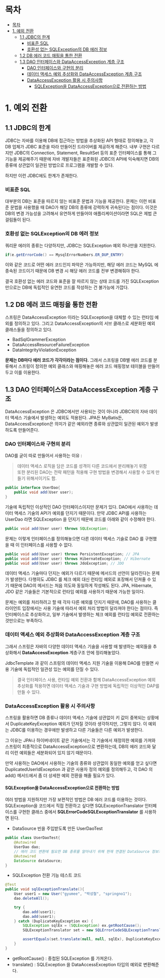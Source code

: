# 목차

- [목차](#목차)
- [1. 예외 전환](#1-예외-전환)
  - [1.1 JDBC의 한계](#11-jdbc의-한계)
    - [비표준 SQL](#비표준-sql)
    - [호환성 없는 SQLException의 DB 에러 정보](#호환성-없는-sqlexception의-db-에러-정보)
  - [1.2 DB 에러 코드 매핑을 통한 전환](#12-db-에러-코드-매핑을-통한-전환)
  - [1.3 DAO 인터페이스와 DataAccessException 계층 구조](#13-dao-인터페이스와-dataaccessexception-계층-구조)
    - [DAO 인터페이스와 구현의 분리](#dao-인터페이스와-구현의-분리)
    - [데이터 액세스 예외 추상화와 DataAccessException 계층 구조](#데이터-액세스-예외-추상화와-dataaccessexception-계층-구조)
    - [DataAccessException 활용 시 주의사항](#dataaccessexception-활용-시-주의사항)
      - [SQLException을 DataAccessException으로 전환하는 방법](#sqlexception을-dataaccessexception으로-전환하는-방법)

# 1. 예외 전환

## 1.1 JDBC의 한계

JDBC는 자바를 이용해 DB에 접근하는 방법을 추상화된 API 형태로 정의해놓고,
각 DB 업체가 JDBC 표준을 따라 만들어진 드라이버를 제공하게 해준다.
내부 구현은 다르지만 JDBC의 Connection, Statement, ResultSet 등의 표준 인터페이스를 통해
그 기능을 제공해주기 때문에 자바 개발자들은 표준화된 JDBC의 API에 익숙해지면 DB의 종류에 상관없이
일관된 방법으로 프로그램을 개발할 수 있다.

하지만 이런 JDBC에도 한계가 존재한다.

### 비표준 SQL

대부분의 DB는 표준을 따르지 않는 비표준 문법과 기능을 제공한다.
문제는 이런 비표준 문법을 사용했을 때 DAO가 해당 DB의 종류에 강력하게 귀속된다는 점이다.
이것은 DB의 변경 가능성을 고려해서 유연하게 만들어야 애플리케이션이라면 SQL은 제법 큰 걸림돌이 된다.

### 호환성 없는 SQLException의 DB 에러 정보

쿼리문 에러의 종류는 다양하지만, JDBC는 SQLException 예외 하나만을 지원한다.
```java
if(e.getErrorCode() == MysqlErrorNumbers.ER_DUP_ENTRY)
```

이와 같은 코드로 어떤 에러 코드인지 파악은 가능하지만, 해당 에러 코드는 MySQL 에 종속된 코드이기 때문에
DB 변경 시 해당 에러 코드를 전부 변경해줘야 한다.

결국 호환성 없는 에러 코드와 표준을 잘 따르지 않는 상태 코드를 가진 SQLException 만으로는 DB에 독립적인
유연한 코드를 작성하는 건 불가능에 가깝다.

## 1.2 DB 에러 코드 매핑을 통한 전환

스프링은 DataAccessException 이라는 SQLException을 대체할 수 있는 런타임 예외를 정의하고 있다.
그리고 DataAccessException의 서브 클래스로 세분화된 예외 클래스들을 정의하고 있다.

- BadSqlGrammerException
- DataAccessResourceFailureException
- DataIntegrityViolationException

**문제는 DB마다 에러 코드가 각각이라는 점이다.**
그래서 스프링을 DB별 에러 코드를 분류해서 스프링이 정의한 예외 클래스와 매핑해놓은 에러 코드 매핑정보 테이블을 만들어두고
이를 이용한다.

## 1.3 DAO 인터페이스와 DataAccessException 계층 구조

DataAccessException 은 JDBC에서만 사용되는 것이 아니라 JDBC외의 자바 데이터 액세스 기술에서 발생하는 예외도 적용된다.
JPA든 MyBatis든, DataAccessException은 의미가 같은 예외라면 종류와 상관없이 일관된 예외가 발생하도록 만들어준다.

### DAO 인터페이스와 구현의 분리

DAO를 굳이 따로 만들어서 사용하는 이유 :
> 데이터 액세스 로직을 담은 코드를 성격이 다른 코드에서 분리해놓기 위함
><br>또한 분리된 DAO는 전략 패턴을 적용해 구현 방법을 변경해서 사용할 수 있게 만들기 위해서이기도 함.

```java
public interface UserDao{
    public void add(User user);
}
```

기술에 독립적인 이상적인 DAO 인터페이스이지만 문제가 있다.
DAO에서 사용하는 데이터 액세스 기술의 API가 예외를 던지기 때문이다.
만약 JDBC API를 사용하는 UserDao 라면 SQLException 을 던지기 때문에 코드를 아래와 같이 수정해야 한다.

```java
public void add(User user) throws SQLException;
```

문제는 이렇게 인터페이스를 정의해놓으면 다른 데이터 액세스 기술로 DAO 를 구현했을 때 이 인터페이스를 사용할 수 없다.
```java
public void add(User user) throws PersistentException; // JPA
public void add(User user) throws HibernateException; // Hibernate
public void add(User user) throws JdoException; // JDO
```

데이터 액세스 기술마다 던지는 예외가 다르기 때문에 메서드의 선언이 달라진다는 문제가 발생한다.
다행히도 JDBC 를 체크 예외 대신 런타임 예외로 포장해서 던져줄 수 있기 때문에 DAO의 메서드는
처음 의도와 동일하게 작성해도 된다.
JPA, Hibernate, JDO 같은 기술들은 기본적으로 런타임 예외를 사용하기 때문에 가능한 일이다.

문제는 예외를 처리하려고 할 때 각자 다른 예외를 던지기 때문에, DAO를 사용하는 클라이언트 입장에서는
사용 기술에 따라서 예외 처리 방법이 달라져야 한다는 점이다.
즉 인터페이스로 추상화하고, 일부 기술에서 발생하는 체크 예외를 런타임 예외로 전환하는 것만으로는 부족하다.

### 데이터 액세스 예외 추상화와 DataAccessException 계층 구조

그래서 스프링은 자바의 다양한 데이터 액세스 기술을 사용할 때 발생하는 예외들을 추상화해서
**DataAccessException** 계층구조 안에 정리해놓았다.

JdbcTemplate 과 같이 스프링의 데이터 액세스 지원 기술을 이용해 DAO를 만들면 사용 기술에 독립적인
일관성 있는 예외를 던질 수 있다.

> 결국 인터페이스 사용, 런타임 예외 전환과 함께 DataAccessException 예외 추상화를 적용하면 데이터 액세스 기술과 구현 방법에 독립적인
이상적인 DAP를 만들 수 있다.

### DataAccessException 활용 시 주의사항

스프링을 활용하면 DB 종류나 데이터 액세스 기술에 상관없이 키 값이 중복되는 상황에서
DuplicateKeyException 예외가 던져질 것이라 생각하지만, 그렇지 않다.
이 예외는 JDBC를 이용하는 경우에만 발생하고 다른 기술들은 다른 예외가 발생한다.

그 이유는 JPA나 하이버네이트 같은 기술에서는 각 기술에서 재정의한 예외를 가져와
스프링이 최종적으로 DataAccessException으로 변환하는데, DB의 에러 코드와 달리 이런 예외들은
세분화되어 있지 않기 때문이다.

만약 사용하는 DAO에서 사용하는 기술의 종류와 상관없이 동일한 예외를 얻고 싶다면
DuplicatedUserIdException 과 같은 사용자 정의 예외를 정의해두고, 각 DAO 의 add() 메서드에서
좀 더 상세한 예외 전환을 해줄 필요가 있다.

#### SQLException을 DataAccessException으로 전환하는 방법

여러 방법을 지원하지만 가장 보편적인 방법은 DB 에러 코드를 이용하는 것이다.
SQLException을 코드에서 직접 전환하고 싶다면 SQLExceptionTranslator 인터페이스를 구현한
클래스 중에서 **SQLErrorCodeSQLExceptionTranslator** 를 사용하면 된다.

- DataSource 빈을 주입받도록 만든 UserDaoTest
```java
public class UserDaoTest{
    @Autowired
    UserDao dao;
    // 에러 코드 변환에 필요한 DB 종류를 알아내기 위해 현재 연결된 DataSource 정보가 필요하다.
    @Autowired
    DataSource dataSource;
}
```

- SQLException 전환 기능 테스트 코드
```java
@Test
public void sqlExceptionTranslate(){
    User user1 = new User("gyumee", "박성철", "springno1");
    dao.deleteAll();

    try {
        dao.add(user1);
        dao.add(user1);
    } catch (DuplicateKeyException ex) {
        SQLException sqlEx = (SQLException) ex.getRootCause();
        SQLExceptionTranslator set = new SQLErrorCodeSQLExceptionTranslator(this.dataSource);

        assertEquals(set.translate(null, null, sqlEx), DuplicateKeyException.class);
    }
}
```

- getRootCause() : 중첩된 SQLException 를 가져온다.
- translate() : SQLException 을 DataAccessException 타입의 예외로 변환해준다.